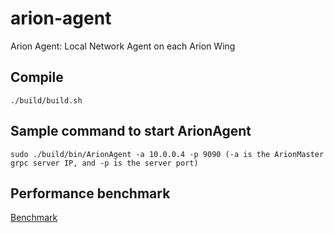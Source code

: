 # arion-agent
Arion Agent: Local Network Agent on each Arion Wing


## Compile

    ./build/build.sh


## Sample command to start ArionAgent

    sudo ./build/bin/ArionAgent -a 10.0.0.4 -p 9090 (-a is the ArionMaster grpc server IP, and -p is the server port)


## Performance benchmark

[Benchmark](./PERFORMANCE.md)
